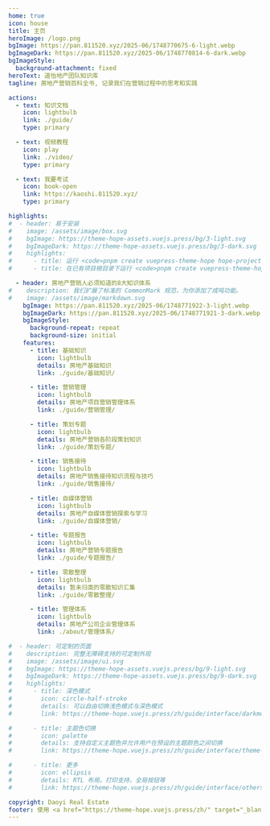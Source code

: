 ```yaml
---
home: true
icon: house
title: 主页
heroImage: /logo.png
bgImage: https://pan.811520.xyz/2025-06/1748770675-6-light.webp
bgImageDark: https://pan.811520.xyz/2025-06/1748770814-6-dark.webp
bgImageStyle:
  background-attachment: fixed
heroText: 道怡地产团队知识库
tagline: 房地产营销百科全书, 记录我们在营销过程中的思考和实践

actions:
  - text: 知识文档
    icon: lightbulb
    link: ./guide/
    type: primary

  - text: 视频教程
    icon: play
    link: ./video/
    type: primary

  - text: 我要考试
    icon: book-open
    link: https://kaoshi.811520.xyz/
    type: primary

highlights:
#  - header: 易于安装
#    image: /assets/image/box.svg
#    bgImage: https://theme-hope-assets.vuejs.press/bg/3-light.svg
#    bgImageDark: https://theme-hope-assets.vuejs.press/bg/3-dark.svg
#    highlights:
#      - title: 运行 <code>pnpm create vuepress-theme-hope hope-project</code> 以创建一个新的主题项目。
#      - title: 在已有项目根目录下运行 <code>pnpm create vuepress-theme-hope add .</code> 以在项目中添加主题。

  - header: 房地产营销人必须知道的8大知识体系
#    description: 我们扩展了标准的 CommonMark 规范，为你添加了成吨功能。
#    image: /assets/image/markdown.svg
    bgImage: https://pan.811520.xyz/2025-06/1748771922-3-light.webp
    bgImageDark: https://pan.811520.xyz/2025-06/1748771921-3-dark.webp
    bgImageStyle:
      background-repeat: repeat
      background-size: initial
    features:
      - title: 基础知识
        icon: lightbulb
        details: 房地产基础知识
        link: ./guide/基础知识/

      - title: 营销管理
        icon: lightbulb
        details: 房地产项目营销管理体系
        link: ./guide/营销管理/

      - title: 策划专题
        icon: lightbulb
        details: 房地产营销各阶段策划知识
        link: ./guide/策划专题/

      - title: 销售接待
        icon: lightbulb
        details: 房地产销售接待知识流程与技巧
        link: ./guide/销售接待/

      - title: 自媒体营销
        icon: lightbulb
        details: 房地产自媒体营销探索与学习
        link: ./guide/自媒体营销/

      - title: 专题报告
        icon: lightbulb
        details: 房地产营销专题报告
        link: ./guide/专题报告/

      - title: 零散整理
        icon: lightbulb
        details: 暂未归类的零散知识汇集
        link: ./guide/零散整理/

      - title: 管理体系
        icon: lightbulb
        details: 房地产公司企业管理体系
        link: ./about/管理体系/

#  - header: 可定制的页面
#    description: 完整无障碍支持的可定制外观
#    image: /assets/image/ui.svg
#    bgImage: https://theme-hope-assets.vuejs.press/bg/9-light.svg
#    bgImageDark: https://theme-hope-assets.vuejs.press/bg/9-dark.svg
#    highlights:
#      - title: 深色模式
#        icon: circle-half-stroke
#        details: 可以自由切换浅色模式与深色模式
#        link: https://theme-hope.vuejs.press/zh/guide/interface/darkmode.html

#      - title: 主题色切换
#        icon: palette
#        details: 支持自定义主题色并允许用户在预设的主题颜色之间切换
#        link: https://theme-hope.vuejs.press/zh/guide/interface/theme-color.html

#      - title: 更多
#        icon: ellipsis
#        details: RTL 布局，打印支持，全局按钮等
#        link: https://theme-hope.vuejs.press/zh/guide/interface/others.html

copyright: Daoyi Real Estate
footer: 使用 <a href="https://theme-hope.vuejs.press/zh/" target="_blank">VuePress Theme Hope</a> 主题 | Copyright © 2025 道怡地产
---
```


